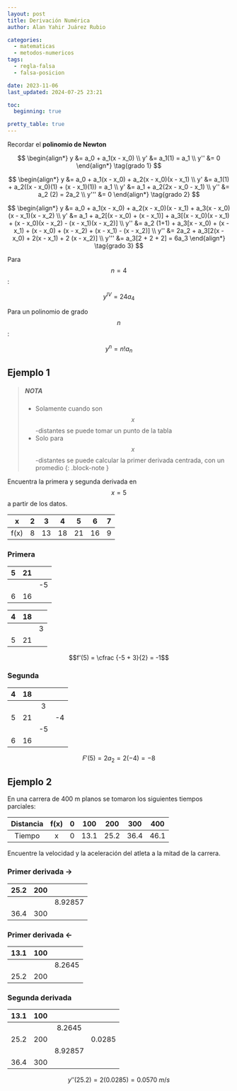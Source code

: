 ```yaml
---
layout: post
title: Derivación Numérica
author: Alan Yahir Juárez Rubio

categories:
  - matematicas
  - metodos-numericos
tags:
  - regla-falsa
  - falsa-posicion

date: 2023-11-06
last_updated: 2024-07-25 23:21

toc:
  beginning: true

pretty_table: true
---
```


Recordar el **polinomio de Newton**

$$
\begin{align*}
  y   &= a_0    + a_1(x - x_0) \\
  y'  &= a_1(1) = a_1 \\
  y'' &= 0
\end{align*} \tag{grado 1}
$$

$$
\begin{align*}
  y    &= a_0     + a_1(x - x_0)     + a_2(x - x_0)(x - x_1) \\
  y'   &= a_1(1)  + a_2((x - x_0)(1) + (x - x_1)(1)) = a_1 \\
  y'   &= a_1     + a_2(2x - x_0 - x_1) \\
  y''  &= a_2 (2) = 2a_2 \\
  y''' &= 0
\end{align*} \tag{grado 2}
$$

$$
\begin{align*}
  y    &= a_0       + a_1(x - x_0)   + a_2(x - x_0)(x - x_1) + a_3(x - x_0)(x - x_1)(x - x_2) \\
  y'   &= a_1       + a_2[(x - x_0)  + (x - x_1)]            + a_3[(x - x_0)(x - x_1)         + (x - x_0)(x - x_2) - (x - x_1)(x - x_2)] \\
  y''  &= a_2 (1+1) + a_3[x - x_0)   + (x - x_1)             + (x - x_0) + (x - x_2)          + (x - x_1) - (x - x_2)] \\
  y''  &= 2a_2      + a_3[2(x - x_0) + 2(x - x_1)            + 2 (x - x_2)] \\
  y''' &= a_3[2 + 2 + 2] = 6a_3
\end{align*} \tag{grado 3}
$$

Para $$ n = 4$$:

$$y^{IV} = 24a_4$$

Para un polinomio de grado $$ n$$:

$$y^n = n!a_n$$

## Ejemplo 1

> ##### NOTA
>
> - Solamente cuando son $$ x $$ -distantes se puede tomar un punto de la tabla
> - Solo para $$ x $$ -distantes se puede calcular la primer derivada centrada,
>   con un promedio
{: .block-note }

Encuentra la primera y segunda derivada en $$ x = 5 $$ a partir de los datos.

|  x   |  2  |  3  |  4  |  5  |  6  |  7  |
| :--: | :-: | :-: | :-: | :-: | :-: | :-: |
| f(x) |  8  | 13  | 18  | 21  | 16  |  9  |

### Primera

|  5  | 21  |     |
| :-: | :-: | :-: |
|     |     | -5  |
|  6  | 16  |     |

|  4  | 18  |     |
| :-: | :-: | :-: |
|     |     |  3  |
|  5  | 21  |     |

$$f'(5) = \cfrac {-5 + 3}{2} = -1$$

### Segunda

|  4  | 18  |     |     |
| :-: | :-: | :-: | :-: |
|     |     |  3  |     |
|  5  | 21  |     | -4  |
|     |     | -5  |     |
|  6  | 16  |     |     |

$$F'(5) = 2a_2 = 2(-4) = -8$$

## Ejemplo 2

En una carrera de 400 m planos se tomaron los siguientes tiempos parciales:

| Distancia | f(x) |  0  | 100  | 200  | 300  | 400  |
| :-------: | :--: | :-: | :--: | :--: | :--: | :--: |
|  Tiempo   |  x   |  0  | 13.1 | 25.2 | 36.4 | 46.1 |

Encuentre la velocidad y la aceleración del atleta a la mitad de la carrera.

### Primer derivada ->

| 25.2 | 200 |         |
| :--: | :-: | :-----: |
|      |     | 8.92857 |
| 36.4 | 300 |         |

### Primer derivada <-

| 13.1 | 100 |        |
| :--: | :-: | :----: |
|      |     | 8.2645 |
| 25.2 | 200 |        |

### Segunda derivada

| 13.1 | 100 |         |        |
| :--: | :-: | :-----: | :----: |
|      |     | 8.2645  |        |
| 25.2 | 200 |         | 0.0285 |
|      |     | 8.92857 |        |
| 36.4 | 300 |         |        |

$$y'' (25.2) = 2(0.0285) = 0.0570\ m/s$$
